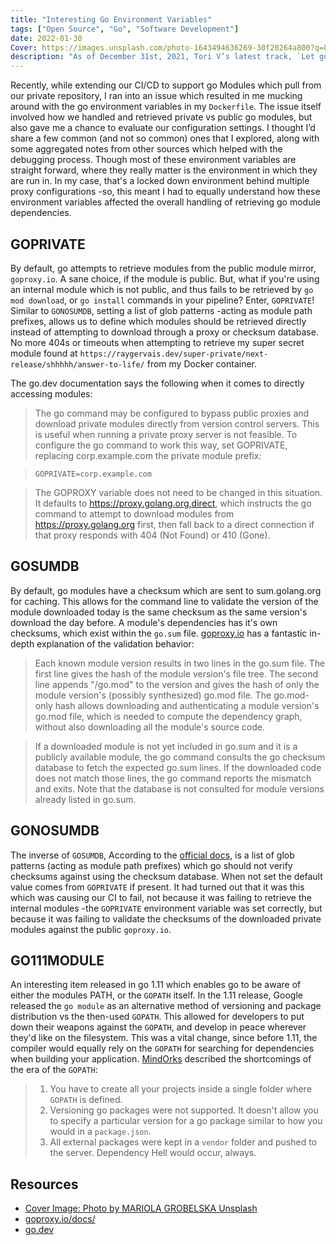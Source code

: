 ```yaml
---
title: "Interesting Go Environment Variables"
tags: ["Open Source", "Go", "Software Development"]
date: 2022-01-30
Cover: https://images.unsplash.com/photo-1643494636269-30f20264a800?q=80&w=3987&auto=format&fit=crop
description: "As of December 31st, 2021, Tori V’s latest track, `Let go of Me` was released to all streaming platforms! This track, which does feature my alias `Losing Signals` was both recorded, engineered, mixed and mastered by yours truly over the course of three months and 32+ emails later! Ironically, the work started on my 2015 Macbook Pro and Ableton stock instruments while I was up north tending to Dad, but that didn’t stop us from brainstorming and getting the *vibe* of the song. I thought I’d talk about the experience, and some interesting points learned while working on the track here!"
---
```


Recently, while extending our CI/CD to support go Modules which pull from our private repository, I ran into an issue which resulted in me mucking around with the go environment variables in my `Dockerfile`. The issue itself involved how we handled and retrieved private vs public go modules, but also gave me a chance to evaluate our configuration settings. I thought I’d share a few common (and not so common) ones that I explored, along with some aggregated notes from other sources which helped with the debugging process. Though most of these environment variables are straight forward, where they really matter is the environment in which they are run in. In my case, that's a locked down environment behind multiple proxy configurations -so, this meant I had to equally understand how these environment variables affected the overall handling of retrieving go module dependencies.

## GOPRIVATE

By default, go attempts to retrieve modules from the public module mirror, `goproxy.io`. A sane choice, if the module is public. But, what if you're using an internal module which is not public, and thus fails to be retrieved by `go mod download`, or `go install` commands in your pipeline? Enter, `GOPRIVATE`! Similar to `GONOSUMDB`, setting a list of glob patterns -acting as module path prefixes, allows us to define which modules should be retrieved directly instead of attempting to download through a proxy or checksum database. No more 404s or timeouts when attempting to retrieve my super secret module found at `https://raygervais.dev/super-private/next-release/shhhhh/answer-to-life/` from my Docker container.

The go.dev documentation says the following when it comes to directly accessing modules: 

>The go command may be configured to bypass public proxies and download private modules directly from version control servers. This is useful when running a private proxy server is not feasible. To configure the go command to work this way, set GOPRIVATE, replacing corp.example.com the private module prefix:

>`GOPRIVATE=corp.example.com`

>The GOPROXY variable does not need to be changed in this situation. It defaults to https://proxy.golang.org,direct, which instructs the go command to attempt to download modules from https://proxy.golang.org first, then fall back to a direct connection if that proxy responds with 404 (Not Found) or 410 (Gone).

## GOSUMDB

By default, go modules have a checksum which are sent to sum.golang.org for caching. This allows for the command line to validate the version of the module downloaded today is the same checksum as the same version's download the day before. A module's dependencies has it's own checksums, which exist within the `go.sum` file. [goproxy.io](https://goproxy.io/docs/GOSUMDB-env.html) has a fantastic in-depth explanation of the validation behavior:

>Each known module version results in two lines in the go.sum file. The first line gives the hash of the module version's file tree. The second line appends "/go.mod" to the version and gives the hash of only the module version's (possibly synthesized) go.mod file. The go.mod-only hash allows downloading and authenticating a module version's go.mod file, which is needed to compute the dependency graph, without also downloading all the module's source code.

>If a downloaded module is not yet included in go.sum and it is a publicly available module, the go command consults the go checksum database to fetch the expected go.sum lines. If the downloaded code does not match those lines, the go command reports the mismatch and exits. Note that the database is not consulted for module versions already listed in go.sum.

## GONOSUMDB

The inverse of `GOSUMDB`, According to the [official docs](https://go.dev/ref/mod#environment-variables), is a list of glob patterns (acting as module path prefixes) which go should not verify checksums against using the checksum database. When not set the default value comes from `GOPRIVATE` if present. It had turned out that it was this which was causing our CI to fail, not because it was failing to retrieve the internal modules -the `GOPRIVATE` environment variable was set correctly, but because it was failing to validate the checksums of the downloaded private modules against the public `goproxy.io`. 

## GO111MODULE

An interesting item released in go 1.11 which enables go to be aware of either the modules PATH, or the `GOPATH` itself. In the 1.11 release, Google released the `go module` as an alternative method of versioning and package distribution vs the then-used `GOPATH`. This allowed for developers to put down their weapons against the `GOPATH`, and develop in peace wherever they'd like on the filesystem. This was a vital change, since before 1.11, the compiler would equally rely on the `GOPATH` for searching for dependencies when building your application. [MindOrks](https://medium.com/mindorks/create-projects-independent-of-gopath-using-go-modules-802260cdfb51) described the shortcomings of the era of the  `GOPATH`:


>1. You have to create all your projects inside a single folder where `GOPATH` is defined.
>2. Versioning go packages were not supported. It doesn't allow you to specify a particular version for a go package similar to how you would in a `package.json`.
>3. All external packages were kept in a `vendor` folder and pushed to the server. Dependency Hell would occur, always.


## Resources

- [Cover Image: Photo by MARIOLA GROBELSKA Unsplash](https://unsplash.com/photos/4hAfwn_b2tw)
- [goproxy.io/docs/](https://goproxy.io/docs/introduction.html)
- [go.dev](https://go.dev/ref/mod#environment-variables)





